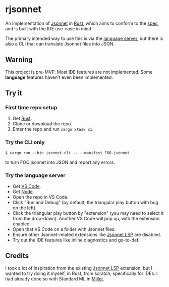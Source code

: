 # rjsonnet

An implementation of [Jsonnet][] in [Rust][], which aims to conform to the [spec][], and is built with the IDE use-case in mind.

The primary intended way to use this is via the [language server][lsp], but there is also a CLI that can translate Jsonnet files into JSON.

## Warning

This project is pre-MVP. Most IDE features are not implemented. Some **language** features haven't even been implemented.

## Try it

### First time repo setup

1. Get [Rust][rustup].
1. Clone or download the repo.
1. Enter the repo and run `cargo xtask ci`.

### Try the CLI only

```
$ cargo run --bin jsonnet-cli -- --manifest FOO.jsonnet
```

to turn FOO.jsonnet into JSON and report any errors.

### Try the language server

- Get [VS Code][vscode].
- Get [Node][node].
- Open the repo in VS Code.
- Click "Run and Debug" (by default, the triangular play button with bug on the left).
- Click the triangular play button by "extension" (you may need to select it from the drop-down). Another VS Code will pop up, with the extension enabled.
- Open that VS Code on a folder with Jsonnet files.
- Ensure other Jsonnet-related extensions like [Jsonnet LSP][other-ext] are disabled.
- Try out the IDE features like inline diagnostics and go-to-def.

## Credits

I took a lot of inspiration from the existing [Jsonnet LSP][other-ext] extension, but I wanted to try doing it myself, in Rust, from scratch, specifically for IDEs. I had already done so with Standard ML in [Millet][millet].

[Jsonnet]: https://jsonnet.org
[lsp]: https://microsoft.github.io/language-server-protocol
[node]: https://nodejs.org/en
[other-ext]: https://marketplace.visualstudio.com/items?itemName=cverge.jsonnet-lsp
[Rust]: https://www.rust-lang.org
[rustup]: https://rustup.rs
[spec]: https://jsonnet.org/ref/spec.html
[vscode]: https://code.visualstudio.com
[millet]: https://github.com/azdavis/millet
